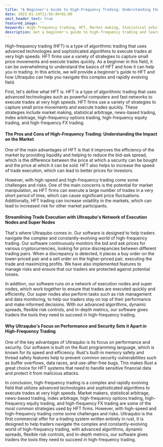 ```yaml
---
title: "A Beginner's Guide to High-Frequency Trading: Understanding the Basics and How Ultraqubo Can Help"
date: 2023-01-14T11:56:49+01:00
omit_header_text: true
featured_image: ''
keywords: High-frequency trading, HFT, Market making, Statistical arbitrage, Bid-ask spread, Cryptocurrencies
description: Get a beginner's guide to high-frequency trading and learn how Ultraqubo's advanced software can help you navigate the complex and rapidly evolving world of HFT. Discover the pros and cons of HFT, and how our software's focus on performance and security sets it apart. Improve your trading strategy and make better-informed decisions with Ultraqubo's network of execution nodes and super nodes.
---
```


High-frequency trading (HFT) is a type of algorithmic trading that uses advanced technologies and sophisticated algorithms to execute trades at very high speeds. HFT firms use a variety of strategies to capture small price movements and execute trades quickly. As a beginner in this field, it can be overwhelming to understand the basics of HFT and how it can help you in trading. In this article, we will provide a beginner's guide to HFT and how Ultraqubo can help you navigate this complex and rapidly evolving field.

First, let's define what HFT is. HFT is a type of algorithmic trading that uses advanced technologies such as powerful computers and fast networks to execute trades at very high speeds. HFT firms use a variety of strategies to capture small price movements and execute trades quickly. These strategies include market making, statistical arbitrage, news-based trading, index arbitrage, high-frequency options trading, high-frequency equity trading, and high-frequency FX trading.

#### The Pros and Cons of High-Frequency Trading: Understanding the Impact on the Market
One of the main advantages of HFT is that it improves the efficiency of the market by providing liquidity and helping to reduce the bid-ask spread, which is the difference between the price at which a security can be bought and the price at which it can be sold. HFT also helps to increase the speed of trade execution, which can lead to better prices for investors.

However, with high-speed and high-frequency trading come some challenges and risks. One of the main concerns is the potential for market manipulation, as HFT firms can execute a large number of trades in a very short period of time, which can cause significant price fluctuations. Additionally, HFT trading can increase volatility in the markets, which can lead to increased risk for other market participants.

#### Streamlining Trade Execution with Ultraqubo's Network of Execution Nodes and Super Nodes
That's where Ultraqubo comes in. Our software is designed to help traders navigate the complex and constantly-evolving world of high-frequency trading. Our software continuously monitors the bid and ask prices for various cryptocurrencies, looking for price discrepancies between different trading pairs. When a discrepancy is detected, it places a buy order on the lower-priced pair and a sell order on the higher-priced pair, executing the trade and maximizing profits. We have also implemented features to manage risks and ensure that our traders are protected against potential losses.

In addition, our software runs on a network of execution nodes and super nodes, which work together to ensure that trades are executed quickly and efficiently. Our super nodes also perform tasks such as risk management and data monitoring, to help our traders stay on top of their performance and make informed decisions. With our advanced algorithms, dynamic spreads, flexible risk controls, and in-depth metrics, our software gives traders the tools they need to succeed in high-frequency trading.

#### Why Ultraqubo's Focus on Performance and Security Sets it Apart in High-Frequency Trading
One of the key advantages of Ultraqubo is its focus on performance and security. Our software is built on the Rust programming language, which is known for its speed and efficiency. Rust's built-in memory safety and thread safety features help to prevent common security vulnerabilities such as buffer overflows, data races, and use-after-free bugs. This makes Rust a great choice for HFT systems that need to handle sensitive financial data and protect it from malicious attacks.

In conclusion, high-frequency trading is a complex and rapidly evolving field that utilizes advanced technologies and sophisticated algorithms to execute trades at very high speeds. Market makers, statistical arbitrage, news-based trading, index arbitrage, high-frequency options trading, high-frequency equity trading, and high-frequency FX trading are some of the most common strategies used by HFT firms. However, with high-speed and high-frequency trading come some challenges and risks. Ultraqubo is the first commercial offer for a trading system written entirely in rust, It is designed to help traders navigate the complex and constantly-evolving world of high-frequency trading, with advanced algorithms, dynamic spreads, flexible risk controls, and in-depth metrics, our software gives traders the tools they need to succeed in high-frequency trading.